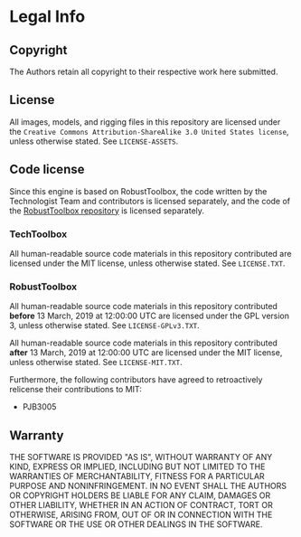 # Legal Info 

## Copyright

The Authors retain all copyright to their respective work here submitted.

## License

All images, models, and rigging files in this repository are licensed under the `Creative Commons Attribution-ShareAlike 3.0 United States license`, unless otherwise stated. See `LICENSE-ASSETS`.

## Code license
Since this engine is based on RobustToolbox, the code written by the Technologist Team and contributors is licensed separately, and the code of the [RobustToolbox repository](https://github.com/space-wizards/RobustToolbox) is licensed separately.

### TechToolbox
All human-readable source code materials in this repository contributed are licensed under the MIT license, unless otherwise stated. See `LICENSE.TXT`.

### RobustToolbox
All human-readable source code materials in this repository contributed **before** 13 March, 2019 at 12:00:00 UTC are licensed under the GPL version 3, unless otherwise stated. See `LICENSE-GPLv3.TXT`.

All human-readable source code materials in this repository contributed **after** 13 March, 2019 at 12:00:00 UTC are licensed under the MIT license, unless otherwise stated. See `LICENSE-MIT.TXT`.

Furthermore, the following contributors have agreed to retroactively relicense their contributions to MIT:

* PJB3005

## Warranty

THE SOFTWARE IS PROVIDED "AS IS", WITHOUT WARRANTY OF ANY KIND, EXPRESS OR
IMPLIED, INCLUDING BUT NOT LIMITED TO THE WARRANTIES OF MERCHANTABILITY, FITNESS
FOR A PARTICULAR PURPOSE AND NONINFRINGEMENT. IN NO EVENT SHALL THE AUTHORS OR
COPYRIGHT HOLDERS BE LIABLE FOR ANY CLAIM, DAMAGES OR OTHER LIABILITY, WHETHER
IN AN ACTION OF CONTRACT, TORT OR OTHERWISE, ARISING FROM, OUT OF OR IN
CONNECTION WITH THE SOFTWARE OR THE USE OR OTHER DEALINGS IN THE SOFTWARE.
